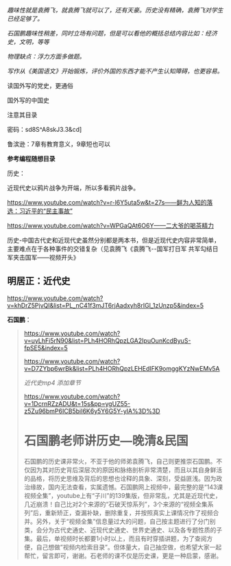 *趣味性就是袁腾飞，就袁腾飞就可以了，还有天豪。历史没有精确，袁腾飞对学生已经足够了。*

*石国鹏趣味性稍差，同时立场有问题，但是可以看他的概括总结内容比如：经济史，文明，等等*

*物理缺点：浮力方面多做题。*

*写作从《美国语文》开始锻炼，评价外国的东西才能不产生认知障碍，也更容易。*

读国外写的党史，更通俗

国外写的中国史

注意其目录

密码：sd8S^A8skJ3.3&cd]

鲁滨逊：7章有教育意义，9章短也可以

**参考编程随想目录**

历史：

近现代史以鸦片战争为开端，所以多看鸦片战争。

https://www.youtube.com/watch?v=r-l6Y5uta5w&t=27s——鲜为人知的落选：习近平的“民主事故”

https://www.youtube.com/watch?v=WPGaQAt6O6Y——二大爷的喝茶精力



历史-中国古代史和近现代史虽然分别都是两本书，但是近现代史内容非常简单，主要难点在于各种事件的交错复杂（见袁腾飞《袁腾飞--国军打日军 共军勾结日军夹击国军——视频开头》

## 明居正：近代史

https://www.youtube.com/watch?v=khDrZ5PjvQI&list=PL_nC41f3mJT6rjAadxyh8rIGl_1zUnzp5&index=5

**石国鹏**：

> https://www.youtube.com/watch?v=uyLhFi5rN90&list=PLh4HORhQpzLGA2IpuOunKcdByuS-fpSE5&index=5
>
> https://www.youtube.com/watch?v=D7ZYbp6wrBk&list=PLh4HORhQpzLEHEdIFK9omggKYzNwEMv5A
>
> *近代史mp4 添加章节*
>
> https://www.youtube.com/watch?v=1DcrnRZzADU&t=15s&pp=ygUZ55-z5Zu96bmP6ICB5biI6K6y5Y6G5Y-yIA%3D%3D
>
> # 石国鹏老师讲历史—晚清&民国
>
> 石国鹏的历史课非常火，不亚于他的师弟袁腾飞，自己则更推崇石国鹏。不仅因为其对历史背后深层次的原因和脉络剖析非常清楚，而且以其自身鲜活的品格，将历史思维及背后的思想也诠释的具象、深刻，受益匪浅。因为政治缘故，国内无法查看，实属遗憾。石国鹏网上视频中，最完整的是“143课视频全集”，youtube上有“子川”的139集版，但非常乱，尤其是近现代史，几近崩溃！自己比对2个来源的“石破天惊系列”，3个来源的“视频全集系列”后，重新矫正，查漏补缺，删除重复，并按照真实上课情况作了视频合并。另外，关于“视频全集”信息量过大的问题，自己按主题进行了分门别类，会分为古代史通史、近现代史通史、世界史通史、以及各专题性质的子集。最后，单视频时长都要1小时以上，而且有时穿插讲题，为了查阅方便，自己想做”视频内检索目录”。但体量大，自己抽空做，也希望大家一起帮忙，留言即可，谢谢。石老师的课不仅是历史课，更是一种启蒙，感谢。